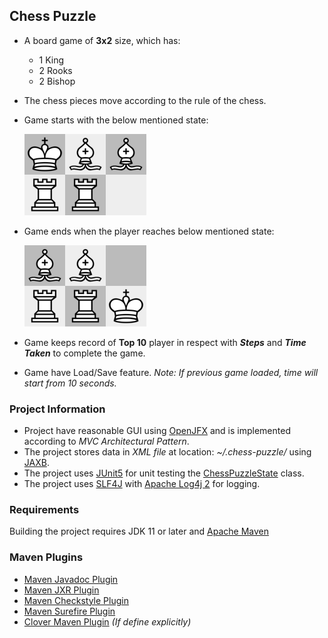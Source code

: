 ## Chess Puzzle

- A board game of **3x2** size, which has:
  - 1 King
  - 2 Rooks
  - 2 Bishop
- The chess pieces move according to the rule of the chess.
- Game starts with the below mentioned state:

  ![Start State](ReadmeSupport/start.png)

- Game ends when the player reaches below mentioned state:

  ![Goal State](ReadmeSupport/goal.png) 

- Game keeps record of **Top 10** player in respect with ***Steps*** and ***Time Taken*** to complete the game.
- Game have Load/Save feature. *Note: If previous game loaded, time will start from 10 seconds.* 

### Project Information
- Project have reasonable GUI using [OpenJFX](https://openjfx.io/) and is implemented according to *MVC Architectural Pattern*.
- The project stores data in *XML file* at location: *~/.chess-puzzle/* using [JAXB](https://docs.oracle.com/javase/tutorial/jaxb/intro/index.html).
- The project uses [JUnit5](https://junit.org/junit5/) for unit testing the [ChessPuzzleState](src/main/java/chesspuzzle/state/ChessPuzzleState.java) class.
- The project uses [SLF4J](http://www.slf4j.org/) with [Apache Log4j 2](https://logging.apache.org/log4j/2.x/) for logging.

### Requirements
Building the project requires JDK 11 or later and [Apache Maven](https://maven.apache.org/)

### Maven Plugins
- [Maven Javadoc Plugin](https://maven.apache.org/plugins/maven-javadoc-plugin/)
- [Maven JXR Plugin](https://maven.apache.org/jxr/maven-jxr-plugin/)
- [Maven Checkstyle Plugin](https://maven.apache.org/plugins/maven-checkstyle-plugin/)
- [Maven Surefire Plugin](https://maven.apache.org/surefire/maven-surefire-report-plugin/)
- [Clover Maven Plugin](https://openclover.org/doc/maven/latest/) *(If define explicitly)*